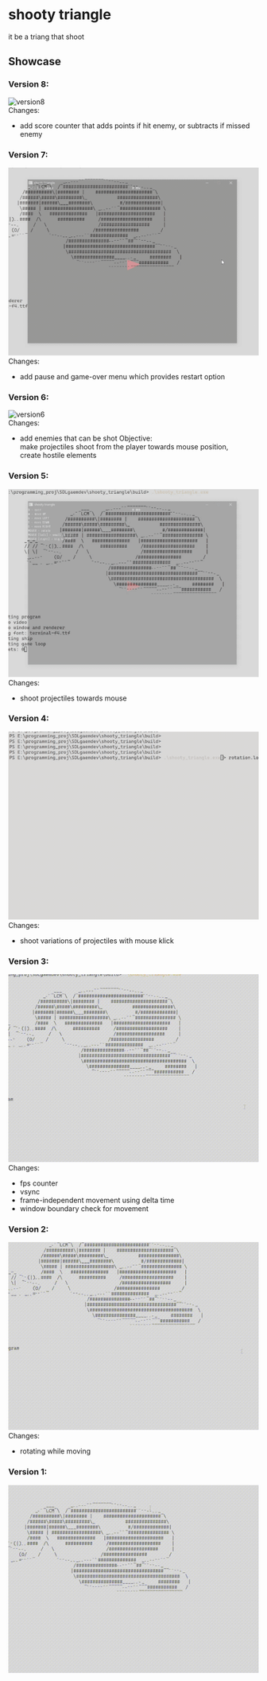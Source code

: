 # shooty triangle

it be a triang that shoot

## Showcase 

### Version 8:

![version8](resources/readme/ship_v8.gif)<br>
Changes:
* add score counter that adds points if hit enemy, or subtracts if missed enemy

### Version 7:

![version7](resources/readme/ship_v7.gif)<br>
Changes:
* add pause and game-over menu which provides restart option

### Version 6:

![version6](resources/readme/ship_v6.gif)<br>
Changes:
* add enemies that can be shot
Objective:<br>
make projectiles shoot from the player towards mouse position,<br>
create hostile elements<br>

### Version 5:

![version5](resources/readme/ship_v5.gif)<br>
Changes:
* shoot projectiles towards mouse

### Version 4:

![version4](resources/readme/ship_v4.gif)<br>
Changes:
* shoot variations of projectiles with mouse klick

### Version 3:

![version3](resources/readme/ship_v3.gif)<br>
Changes:
* fps counter
* vsync
* frame-independent movement using delta time
* window boundary check for movement

### Version 2:

![version2](resources/readme/ship_v2.gif)<br>
Changes:
* rotating while moving

### Version 1:

![version1](resources/readme/ship_v1.gif)<br>

